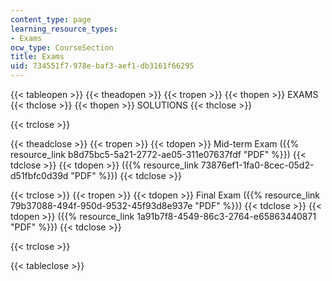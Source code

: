 ```yaml
---
content_type: page
learning_resource_types:
- Exams
ocw_type: CourseSection
title: Exams
uid: 734551f7-978e-baf3-aef1-db3161f66295
---
```


{{< tableopen >}}
{{< theadopen >}}
{{< tropen >}}
{{< thopen >}}
EXAMS
{{< thclose >}}
{{< thopen >}}
SOLUTIONS
{{< thclose >}}

{{< trclose >}}

{{< theadclose >}}
{{< tropen >}}
{{< tdopen >}}
Mid-term Exam ({{% resource_link b8d75bc5-5a21-2772-ae05-311e07637fdf "PDF" %}})
{{< tdclose >}}
{{< tdopen >}}
({{% resource_link 73876ef1-1fa0-8cec-05d2-d51fbfc0d39d "PDF" %}})
{{< tdclose >}}

{{< trclose >}}
{{< tropen >}}
{{< tdopen >}}
Final Exam ({{% resource_link 79b37088-494f-950d-9532-45f93d8e937e "PDF" %}})
{{< tdclose >}}
{{< tdopen >}}
({{% resource_link 1a91b7f8-4549-86c3-2764-e65863440871 "PDF" %}})
{{< tdclose >}}

{{< trclose >}}

{{< tableclose >}}